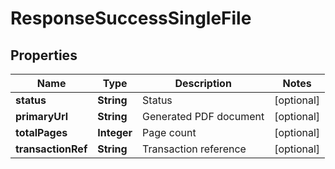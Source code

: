 

# ResponseSuccessSingleFile


## Properties

| Name | Type | Description | Notes |
|------------ | ------------- | ------------- | -------------|
|**status** | **String** | Status |  [optional] |
|**primaryUrl** | **String** | Generated PDF document |  [optional] |
|**totalPages** | **Integer** | Page count |  [optional] |
|**transactionRef** | **String** | Transaction reference |  [optional] |



